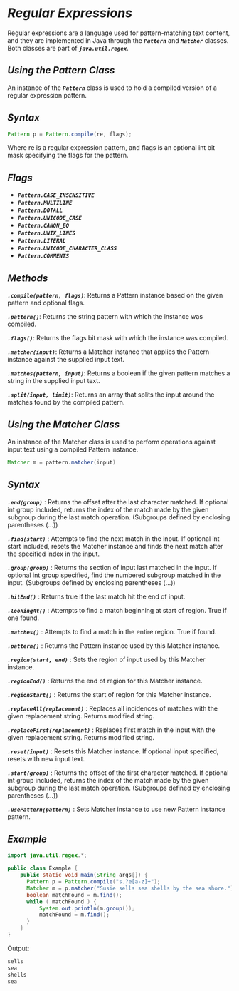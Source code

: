 # ***Regular Expressions***

Regular expressions are a language used for pattern-matching text content, and they are implemented in Java through the ***`Pattern`*** and ***`Matcher`*** classes. Both classes are part of ***`java.util.regex`***.

## ***Using the Pattern Class***

An instance of the ***`Pattern`*** class is used to hold a compiled version of a regular expression pattern.

## ***Syntax***

```java
Pattern p = Pattern.compile(re, flags);
```

Where re is a regular expression pattern, and flags is an optional int bit mask specifying the flags for the pattern.

## ***Flags***
- ***`Pattern.CASE_INSENSITIVE`***
- ***`Pattern.MULTILINE`***
- ***`Pattern.DOTALL`***
- ***`Pattern.UNICODE_CASE`***
- ***`Pattern.CANON_EQ`***
- ***`Pattern.UNIX_LINES`***
- ***`Pattern.LITERAL`***
- ***`Pattern.UNICODE_CHARACTER_CLASS`***
- ***`Pattern.COMMENTS`***

## ***Methods***

***`.compile(pattern, flags)`***: Returns a Pattern instance based on the given pattern and optional flags.

***`.pattern()`***: Returns the string pattern with which the instance was compiled.

***`.flags()`***: Returns the flags bit mask with which the instance was compiled.

***`.matcher(input)`***: Returns a Matcher instance that applies the Pattern instance against the supplied input text.

***`.matches(pattern, input)`***: Returns a boolean if the given pattern matches a string in the supplied input text.

***`.split(input, limit)`***: Returns an array that splits the input around the matches found by the compiled pattern.

## ***Using the Matcher Class***
An instance of the Matcher class is used to perform operations against input text using a compiled Pattern instance.
```java
Matcher m = pattern.matcher(input)
```
## ***Syntax***
***`.end(group)`*** : Returns the offset after the last character matched. If optional int group included, returns the index of the match made by the given subgroup during the last match operation. (Subgroups defined by enclosing parentheses (...))

***`.find(start)`*** : Attempts to find the next match in the input. If optional int start included, resets the Matcher instance and finds the next match after the specified index in the input.

***`.group(group)`*** : Returns the section of input last matched in the input. If optional int group specified, find the numbered subgroup matched in the input. (Subgroups defined by enclosing parentheses (...))

***`.hitEnd()`*** : Returns true if the last match hit the end of input.

***`.lookingAt()`*** : Attempts to find a match beginning at start of region. True if one found.

***`.matches()`*** : Attempts to find a match in the entire region. True if found.

***`.pattern()`*** : Returns the Pattern instance used by this Matcher instance.

***`.region(start, end)`*** : Sets the region of input used by this Matcher instance.

***`.regionEnd()`*** : Returns the end of region for this Matcher instance.

***`.regionStart()`*** : Returns the start of region for this Matcher instance.

***`.replaceAll(replacement)`*** : Replaces all incidences of matches with the given replacement string. Returns modified string.

***`.replaceFirst(replacement)`*** : Replaces first match in the input with the given replacement string. Returns modified string.

***`.reset(input)`*** : Resets this Matcher instance. If optional input specified, resets with new input text.

***`.start(group)`*** : Returns the offset of the first character matched. If optional int group included, returns the index of the match made by the given subgroup during the last match operation. (Subgroups defined by enclosing parentheses (...))

***`.usePattern(pattern)`*** : Sets Matcher instance to use new Pattern instance pattern.

## ***Example***
```java
import java.util.regex.*;

public class Example {
    public static void main(String args[]) {
      Pattern p = Pattern.compile("s.?e[a-z]+");
      Matcher m = p.matcher("Susie sells sea shells by the sea shore.");
      boolean matchFound = m.find();
      while ( matchFound ) {
          System.out.println(m.group());
          matchFound = m.find();
      }
    }
}
```
Output:
```java
sells
sea
shells
sea
```
